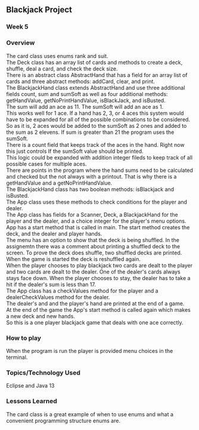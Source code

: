 ## Blackjack Project

### Week 5

### Overview
The card class uses enums rank and suit.<br>
The Deck class has an array list of cards and methods to create a deck, shuffle, deal a card, and check the deck size.<br>
There is an abstract class AbstractHand that has a field for an array list of cards and three abstract methods: addCard, clear, and print.<br>
The BlackjackHand class extends AbstractHand and use three additional fields count, sum and sumSoft as well as four additional methods: getHandValue, getNoPrintHandValue, isBlackJack, and isBusted.<br>
The sum will add an ace as 11. The sumSoft will add an ace as 1.<br>
This works well for 1 ace. If a hand has 2, 3, or 4 aces this system would have to be expanded for all of the possible combinations to be considered. So as it is, 2 aces would be added to the sumSoft as 2 ones and added to the sum as 2 elevens. If sum is greater than 21 the program uses the sumSoft.<br>
There is a count field that keeps track of the aces in the hand. Right now this just controls If the sumSoft value should be printed.<br>
This logic could be expanded with addition integer fileds to keep track of all possible cases for multiple aces.<br>
There are points in the program where the hand sums need to be calculated and checked but the not always with a printout. That is why there is a getHandValue and a getNoPrintHandValue.<br>
The BlackjackHand class has two boolean methods: isBlackjack and isBusted.<br>
The App class uses these methods to check conditions for the player and dealer.<br>
The App class has fields for a Scanner, Deck, a BlackjackHand for the player and the dealer, and a choice integer for the player's menu options.<br>
App has a start method that is called in main. The start method creates the deck, and the dealer and player hands.<br>
The menu has an option to show that the deck is being shuffled. In the assignemtn there was a comment about printing a shuffled deck to the screen. To prove the deck does shuffle, two shuffled decks are printed. When the game is started the deck is reshuffled again.<br>
When the player chooses to play blackjack two cards are dealt to the player and two cards are dealt to the dealer. One of the dealer's cards always stays face down. When the player chooses to stay, the dealer has to take a hit if the dealer's sum is less than 17.<br>
The App class has a checkValues method for the player and a dealerCheckValues method for the dealer. <br>
The dealer's and and the player's hand are printed at the end of a game.<br>
At the end of the game the App's start method is called again which makes a new deck and new hands. <br>
So this is a one player blackjack game that deals with one ace correctly.<br>

### How to play
When the program is run the player is provided menu choices in the terminal.<br>

### Topics/Technology Used
Eclipse and Java 13

### Lessons Learned
The card class is a great example of when to use enums and what a convenient programming structure enums are. 

